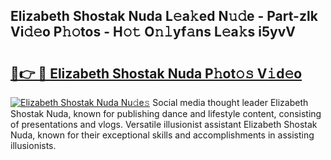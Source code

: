 ## Elizabeth Shostak Nuda L𝚎a𝚔ed N𝚞𝚍e - Part-zlk Vi𝚍𝚎o P𝚑𝚘tos - H𝚘𝚝 O𝚗𝚕yf𝚊ns L𝚎a𝚔s i5yvV

# <h2><a href="http://kf9ho39.oniu.top/?m=Elizabeth+Shostak+Nuda">🔗👉 🔴 Elizabeth Shostak Nuda P𝚑ot𝚘𝚜 V𝚒d𝚎o</a></h2>

[![Elizabeth Shostak Nuda Nu𝚍e𝚜](https://i.imgur.com/0qMVB7G.gif)](http://kf9ho39.oniu.top/?m=Elizabeth+Shostak+Nuda)
Social media thought leader Elizabeth Shostak Nuda, known for publishing dance and lifestyle content, consisting of presentations and vlogs. Versatile illusionist assistant Elizabeth Shostak Nuda, known for their exceptional skills and accomplishments in assisting illusionists.  
